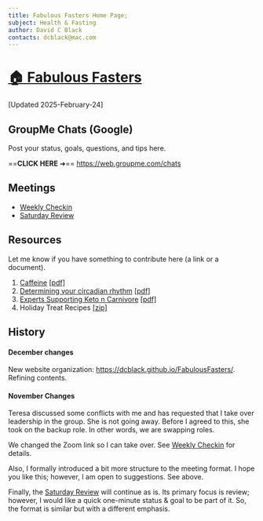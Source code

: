```yaml
---
title: Fabulous Fasters Home Page;
subject: Health & Fasting
author: David C Black
contacts: dcblack@mac.com
---
```

# [🏠 Fabulous Fasters](https://dcblack.github.io/FabulousFasters/index.html)

[Updated 2025-February-24]

<meta http-equiv="refresh" content="10">
<meta property="og:title" content="Fabulous Fasters">
<meta property="og:description" content="Resources for our private group.">
<meta property="og:image" content="https://dcblack.github.io/FabulousFasters/fasting.jpg">
<meta property="og:url" content="https://dcblack.github.io/FabulousFasters/index.html">

## GroupMe Chats (Google)

Post your status, goals, questions, and tips here.

==**CLICK HERE** ➜== https://web.groupme.com/chats



## Meetings

- [Weekly Checkin](https://dcblack.github.io/FabulousFasters/WeeklyCheckin.html)
- [Saturday Review](https://dcblack.github.io/FabulousFasters/SaturdayReview.html)

## Resources

Let me know if you have something to contribute here (a link or a document).

1. [Caffeine](https://dcblack.github.io/FabulousFasters/Resources/Caffeine.html) [[pdf]](https://dcblack.github.io/FabulousFasters/Resources/Caffeine.pdf)
1. [Determining your circadian rhythm](https://dcblack.github.io/FabulousFasters/Resources/Determining-your-circadian-rhythm.html) [[pdf](https://dcblack.github.io/FabulousFasters/Resources/Determining-your-circadian-rhythm.pdf)]
1. [Experts Supporting Keto n Carnivore](https://dcblack.github.io/FabulousFasters/Resources/Experts_supporting_Keto_n_Carnivore.html) [[pdf]](https://dcblack.github.io/FabulousFasters/Resources/Experts_supporting_Keto_n_Carnivore.pdf)
1. Holiday Treat Recipes [[zip]](https://dcblack.github.io/FabulousFasters/Resources/Holiday_treats.zip)

## History

#### December changes

New website organization: https://dcblack.github.io/FabulousFasters/. Refining contents.

#### November Changes

Teresa discussed some conflicts with me and has requested that I take over leadership in the group. She is not going away. Before I agreed to this, she took on the backup role. In other words, we are swapping roles.

We changed the Zoom link so I can take over. See [Weekly Checkin](https://dcblack.github.io/FabulousFasters/WeeklyCheckin.html) for details.

Also, I formally introduced a bit more structure to the meeting format. I hope you like this; however, I am open to suggestions. See above.

Finally, the [Saturday Review](https://dcblack.github.io/FabulousFasters/SaturdayReview.html) will continue as is. Its primary focus is review; however, I would like a quick one-minute status & goal to be part of it. So, the format is similar but with a different emphasis.

